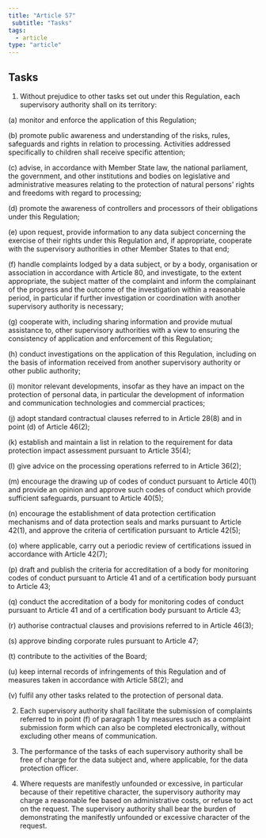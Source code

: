 ```yaml
---
title: "Article 57"
 subtitle: "Tasks"
tags:
  - article
type: "article"
---
```

## Tasks

1. Without prejudice to other tasks set out under this Regulation, each supervisory authority shall on its territory:

(a) monitor and enforce the application of this Regulation;

(b) promote public awareness and understanding of the risks, rules, safeguards and rights in relation to processing. Activities addressed specifically to children shall receive specific attention;

(c) advise, in accordance with Member State law, the national parliament, the government, and other institutions and bodies on legislative and administrative measures relating to the protection of natural persons' rights and freedoms with regard to processing;

(d) promote the awareness of controllers and processors of their obligations under this Regulation;

(e) upon request, provide information to any data subject concerning the exercise of their rights under this Regulation and, if appropriate, cooperate with the supervisory authorities in other Member States to that end;

(f) handle complaints lodged by a data subject, or by a body, organisation or association in accordance with Article 80, and investigate, to the extent appropriate, the subject matter of the complaint and inform the complainant of the progress and the outcome of the investigation within a reasonable period, in particular if further investigation or coordination with another supervisory authority is necessary;

(g) cooperate with, including sharing information and provide mutual assistance to, other supervisory authorities with a view to ensuring the consistency of application and enforcement of this Regulation;

(h) conduct investigations on the application of this Regulation, including on the basis of information received from another supervisory authority or other public authority;

(i) monitor relevant developments, insofar as they have an impact on the protection of personal data, in particular the development of information and communication technologies and commercial practices;

(j) adopt standard contractual clauses referred to in Article 28(8) and in point (d) of Article 46(2);

(k) establish and maintain a list in relation to the requirement for data protection impact assessment pursuant to Article 35(4);

(l) give advice on the processing operations referred to in Article 36(2);

(m) encourage the drawing up of codes of conduct pursuant to Article 40(1) and provide an opinion and approve such codes of conduct which provide sufficient safeguards, pursuant to Article 40(5);

(n) encourage the establishment of data protection certification mechanisms and of data protection seals and marks pursuant to Article 42(1), and approve the criteria of certification pursuant to Article 42(5);

(o) where applicable, carry out a periodic review of certifications issued in accordance with Article 42(7);

(p) draft and publish the criteria for accreditation of a body for monitoring codes of conduct pursuant to Article 41 and of a certification body pursuant to Article 43;

(q) conduct the accreditation of a body for monitoring codes of conduct pursuant to Article 41 and of a certification body pursuant to Article 43;

(r) authorise contractual clauses and provisions referred to in Article 46(3);

(s) approve binding corporate rules pursuant to Article 47;

(t) contribute to the activities of the Board;

(u) keep internal records of infringements of this Regulation and of measures taken in accordance with Article 58(2); and

(v) fulfil any other tasks related to the protection of personal data.

2. Each supervisory authority shall facilitate the submission of complaints referred to in point (f) of paragraph 1 by measures such as a complaint submission form which can also be completed electronically, without excluding other means of communication.

3. The performance of the tasks of each supervisory authority shall be free of charge for the data subject and, where applicable, for the data protection officer.

4. Where requests are manifestly unfounded or excessive, in particular because of their repetitive character, the supervisory authority may charge a reasonable fee based on administrative costs, or refuse to act on the request. The supervisory authority shall bear the burden of demonstrating the manifestly unfounded or excessive character of the request.
